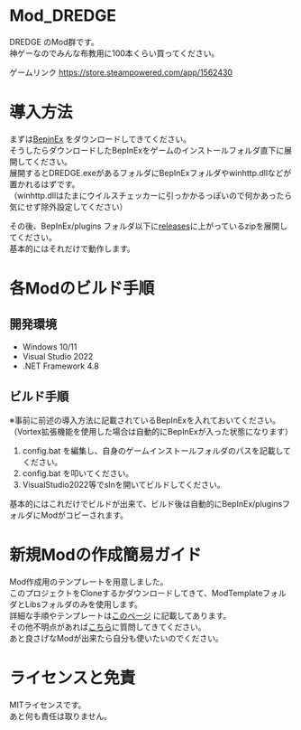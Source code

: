 # Mod_DREDGE
DREDGE のMod群です。  
神ゲーなのでみんな布教用に100本くらい買ってください。  

ゲームリンク
https://store.steampowered.com/app/1562430  
  
# 導入方法
まずは[BepinEx](https://www.nexusmods.com/dredge/mods/18?tab=files) をダウンロードしてきてください。  
そうしたらダウンロードしたBepInExをゲームのインストールフォルダ直下に展開してください。  
展開するとDREDGE.exeがあるフォルダにBepInExフォルダやwinhttp.dllなどが置かれるはずです。  
（winhttp.dllはたまにウイルスチェッカーに引っかかるっぽいので何かあったら気にせず除外設定してください）  

その後、BepInEx/plugins フォルダ以下に[releases](https://github.com/yu-ituki/Mod_DREDGE/releases)に上がっているzipを展開してください。  
基本的にはそれだけで動作します。  

# 各Modのビルド手順
## 開発環境
* Windows 10/11
* Visual Studio 2022
* .NET Framework 4.8

## ビルド手順
※事前に前述の導入方法に記載されているBepInExを入れておいてください。  
（Vortex拡張機能を使用した場合は自動的にBepInExが入った状態になります）  

1. config.bat を編集し、自身のゲームインストールフォルダのパスを記載してください。  
2. config.bat を叩いてください。  
3. VisualStudio2022等でslnを開いてビルドしてください。  

基本的にはこれだけでビルドが出来て、ビルド後は自動的にBepInEx/pluginsフォルダにModがコピーされます。  

# 新規Modの作成簡易ガイド
Mod作成用のテンプレートを用意しました。  
このプロジェクトをCloneするかダウンロードしてきて、ModTemplateフォルダとLibsフォルダのみを使用します。  
詳細な手順やテンプレートは[このページ](https://github.com/yu-ituki/Mod_DREDGE/tree/main/ModTemplate) に記載してあります。  
その他不明点があれば[こちら](https://x.com/ituki_yu)に質問してきてください。  
あと良さげなModが出来たら自分も使いたいのでください。  

# ライセンスと免責
MITライセンスです。  
あと何も責任は取りません。  
